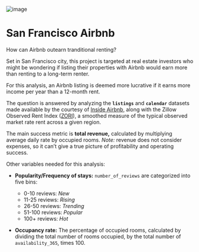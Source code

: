![image](https://user-images.githubusercontent.com/85826239/197128277-1650bf36-4c70-4ec2-9727-601ef3149cd3.png)

# San Francisco Airbnb
How can Airbnb outearn tranditional renting?

Set in San Francisco city, this project is targeted at real estate investors who might be wondering if listing their properties with Airbnb would earn more than renting to a long-term renter.

For this analysis, an Airbnb listing is deemed more lucrative if it earns more income per year than a 12-month rent.

The question is answered by analyzing the **`listings`** and **`calendar`** datasets made available by the courtesy of [Inside Airbnb](http://insideairbnb.com/get-the-data), along with the Zillow Observed Rent Index ([ZORI](https://www.zillow.com/research/data/)), a smoothed measure of the typical observed market rate rent across a given region.

The main success metric is **total revenue,** calculated by multiplying average daily rate by occupied rooms. *Note:* revenue does not consider expenses, so it can’t give a true picture of profitability and operating success.

Other variables needed for this analysis:
- **Popularity/Frequency of stays:** `number_of_reviews` are categorized into five bins:
  
    - 0-10 reviews: *New*
    - 11-25 reviews: *Rising* 
    - 26-50 reviews: *Trending*
    - 51-100 reviews: *Popular* 
    - 100+ reviews: *Hot*
- **Occupancy rate:** The percentage of occupied rooms, calculated by dividing the total number of rooms occupied, by the total number of `availability_365`, times 100.
